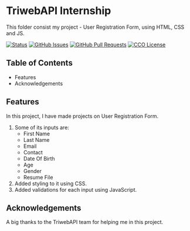 # TriwebAPI Internship
This folder consist my project - User Registration Form, using HTML, CSS and JS.

[![Status](https://img.shields.io/badge/status-active-success.svg)](https://github.com/krish3742/TriwebAPI-Learning/) [![GitHub Issues](https://img.shields.io/github/issues/krish3742/TriwebAPI-Learning.svg)](https://github.com/krish3742/TriwebAPI-Learning/issues) [![GitHub Pull Requests](https://img.shields.io/github/issues-pr/krish3742/TriwebAPI-Learning.svg)](https://github.com/krish3742/TriwebAPI-Learning/pulls) [![CCO License](https://img.shields.io/badge/license-CCO-yellow.svg)](https://creativecommons.org/publicdomain/zero/1.0/)

## Table of Contents

 - Features
 - Acknowledgements

## Features

In this project, I have made projects on User Registration Form. 

1. Some of its inputs are:
    - First Name
    - Last Name
    - Email
    - Contact
    - Date Of Birth
    - Age
    - Gender
    - Resume File
2. Added styling to it using CSS.
3. Added validations for each input using JavaScript.

## Acknowledgements

A big thanks to the TriwebAPI team for helping me in this project.
 

